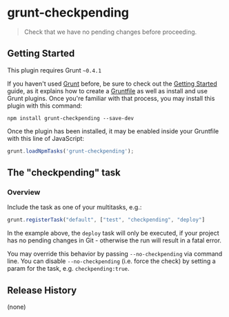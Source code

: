 # grunt-checkpending

> Check that we have no pending changes before proceeding.

## Getting Started
This plugin requires Grunt `~0.4.1`

If you haven't used [Grunt](http://gruntjs.com/) before, be sure to check out the [Getting Started](http://gruntjs.com/getting-started) guide, as it explains how to create a [Gruntfile](http://gruntjs.com/sample-gruntfile) as well as install and use Grunt plugins. Once you're familiar with that process, you may install this plugin with this command:

```shell
npm install grunt-checkpending --save-dev
```

Once the plugin has been installed, it may be enabled inside your Gruntfile with this line of JavaScript:

```js
grunt.loadNpmTasks('grunt-checkpending');
```

## The "checkpending" task

### Overview
Include the task as one of your multitasks, e.g.:
```js
grunt.registerTask("default", ["test", "checkpending", "deploy"]
```

In the example above, the `deploy` task will only be executed, if your project has no pending changes in Git - otherwise the run will result in a fatal error.

You may override this behavior by passing `--no-checkpending` via command line. You can disable `--no-checkpending` (i.e. force the check) by setting a param for the task, e.g. `checkpending:true`.

## Release History

(none)